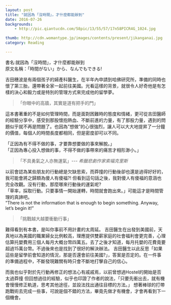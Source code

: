 ```yaml
---
layout: post
title: "就因為「沒時間」，才什麼都能辦到"
date: 2016-07-26
backgrounds:
    - http://pic.qiantucdn.com/58pic/13/55/57/17n58PICR4G_1024.jpg

thumb: http://cdn.womantype.jp/images/contents/present/jikanganai.jpg
category: Reading

---
```


書名:就因為「沒時間」，才什麼都能辦到  
原文名稱：「時間がない」から、なんでもできる!

吉田穗波是有兩個孩子的婦產科醫生，在半年內申請到哈佛研究所，準備的同時也懷了第三胎，還帶著全家一起前往美國。光看這樣的背景，就很令人好奇他是有怎樣的決心和毅力或是特別的管理方式來完成他的留學夢。

>「你眼中的高牆，其實是道有把手的門」

這本書著重的不是如何管理時間，而是面對困難時的態度和情緒，更可從吉田醫師的經驗分享中，感受到那股懷抱熱血、不斷前進的力量，有了那股力量，遇到的問題似乎就不再是問題了。也因為”想做”的心很強烈，讓人可以大大地提昇了一分鐘的價值，每個人的時間長度都相同，但是密度卻可以不同。

「正因為有不得不做的事，才要靠想要做的事來解脫。」     
「正因為專心投入想做的事，不得不做的事帶來的痛苦才相形渺小。」

>「不具勇氣之人亦無運氣」--- *希臘悲劇作家索福克里斯*

以前會認為某些朋友的行動總是欠缺思索，而莽撞的行動後卻也還是過得好好的，我可能會將之歸類為傻人有傻福?!
但看到這句話之後，我對傻人有傻福的意涵也完全改觀。沒有行動，那麼哪來行動後的運氣呢?  
「草率，採取行動。只要事情一開始運轉，時間就會跑出來。」可能這才是時間管理的真諦吧。      
“There is not the information that is enough to begin something. Anyway, let’s begin it!”

>「挑戰越大越要衝動行事」

難得看到有本書，是叫你事前不用計畫的太周延。
吉田醫生在出發到美國前，天真地以為美國的職業婦女比例較高，理應提供雙薪家庭的社會福利會更完善，心理估算托嬰費用三個人每月大概台幣四萬五。去了之後才知道，每月托嬰的花費竟要超過15萬台幣。不過後來也是找到了很好的解決辦法。
吉田醫生以此反思「如果這些是留學前會知道的情況，那是否還會前往美國?」，答案是否定的。在一件事的準備過程中，不斷發現難關有時只會不斷地打擊自己的信心。


而我也似乎對於先行動再修正的想法心有戚戚焉，以前曾想過Hostel的開始是否太過莽撞
但回想過往的經驗，似乎也印證了作者的說法，「只要先衝出去，就有機會慢慢修正軌道，思考其他途徑，並設法找出通往目標的方法。」
想著棒球的打帶跑戰術去完成一些事，可說是個不錯的方法，畢竟先做才有機會，才會再看到下一個機會。

